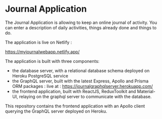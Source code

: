 # Journal Application

The Journal Application is allowing to keep an online journal of activity. You can enter a description of daily activities, things already done and things to do.

The application is live on Netlify :

https://myjournalwebapp.netlify.app/

The application is built with three components:

- the database server, with a relational database schema deployed on Heroku PostgreSQL service
- the GraphQL server, built with the latest Express, Apollo and Prisma ORM packages : live at : https://journalgraphqlserver.herokuapp.com/
- the frontend application, built with ReactJS, ReduxToolkit and Material-UI, relaying on the graphql server to communicate with the database.

This repository contains the frontend application with an Apollo client querying the GraphQL server deployed on Heroku.
